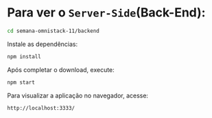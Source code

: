 # Para ver o `Server-Side`(Back-End):

```bash
cd semana-omnistack-11/backend
```

Instale as dependências:

```bash
npm install
```
Após completar o download, execute:

```bash
npm start
```

Para visualizar a aplicação no navegador, acesse:

```bash
http://localhost:3333/
```
